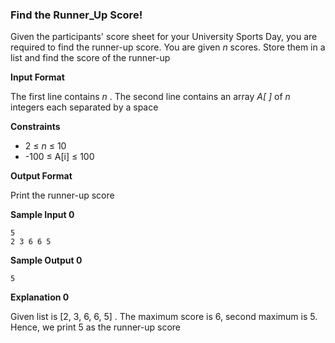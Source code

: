 ### Find the Runner_Up Score!

Given the participants' score sheet for your University Sports Day, you are required to find the runner-up score. You are given *n* scores. Store them in a list and find the score of the runner-up

**Input Format**

The first line contains *n* . The second line contains an array *A[ ]* of *n* integers each separated by a space

**Constraints**

- 2 ≤ *n* ≤ 10
- -100 ≤ A[i] ≤ 100
  
**Output Format**

Print the runner-up score

**Sample Input 0**

```
5
2 3 6 6 5
```

**Sample Output 0**

```
5
```

**Explanation 0**

Given list is [2, 3, 6, 6, 5] . The maximum score is 6, second maximum is 5. Hence, we print 5 as the runner-up score